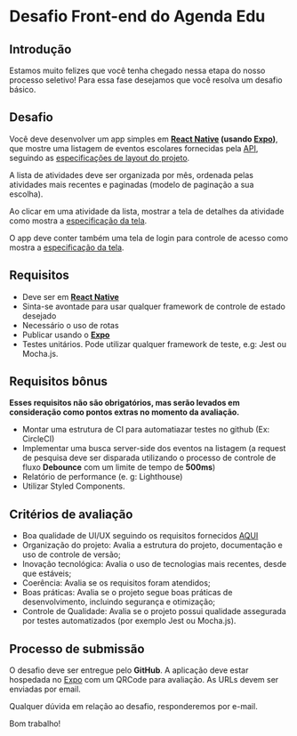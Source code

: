 # Desafio Front-end do Agenda Edu

## Introdução

Estamos muito felizes que você tenha chegado nessa etapa do nosso processo seletivo! Para essa fase desejamos que você resolva um desafio básico.


## Desafio

Você deve desenvolver um app simples em **[React Native](https://facebook.github.io/react-native/) (usando [Expo](https://expo.io/))**, que mostre uma listagem de eventos escolares fornecidas pela [API](https://api.com), seguindo as [especificações de layout do projeto](https://zpl.io/25O6Gk3).

A lista de atividades deve ser organizada por mês, ordenada pelas atividades mais recentes e paginadas (modelo de paginação a sua escolha).

Ao clicar em uma atividade da lista, mostrar a tela de detalhes da atividade como mostra a [especificação  da tela](https://zpl.io/aMPQKkK). 

O app deve conter também uma tela de login para controle de acesso como mostra a [especificação  da tela](https://zpl.io/agzXP0M).

## Requisitos

- Deve ser em **[React Native](https://facebook.github.io/react-native/)**
- Sinta-se avontade para usar qualquer framework de controle de estado desejado
- Necessário o uso de rotas
- Publicar usando o **[Expo](https://expo.io/)**
- Testes unitários. Pode utilizar qualquer framework de teste, e.g: Jest ou Mocha.js.

## Requisitos bônus

**Esses requisitos não são obrigatórios, mas serão levados em consideração como pontos extras no momento da avaliação.**

- Montar uma estrutura de CI para automatiazar testes no github (Ex: CircleCI)
- Implementar uma busca server-side dos eventos na listagem (a request de pesquisa deve ser disparada utilizando o processo de controle de fluxo **Debounce​** com um limite de tempo de **500ms**)
- Relatório de performance (e. g: Lighthouse)
- Utilizar Styled Components. 


## Critérios de avaliação

- Boa qualidade de UI/UX seguindo os requisitos fornecidos [AQUI](zpl.io/VYKG19m)
- Organização do projeto: Avalia a estrutura do projeto, documentação e uso de controle de versão;
- Inovação tecnológica: Avalia o uso de tecnologias mais recentes, desde que estáveis;
- Coerência: Avalia se os requisitos foram atendidos;
- Boas práticas: Avalia se o projeto segue boas práticas de desenvolvimento, incluindo segurança e otimização;
- Controle de Qualidade: Avalia se o projeto possui qualidade assegurada por testes automatizados (por exemplo Jest ou Mocha.js).


## Processo de submissão

O desafio deve ser entregue pelo **GitHub**. A aplicação deve estar hospedada no [Expo](https://expo.io/) com um QRCode para avaliação. As URLs devem ser enviadas por email.

Qualquer dúvida em relação ao desafio, responderemos por e-mail.

Bom trabalho!


